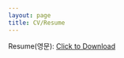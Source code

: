 ```yaml
---
layout: page
title: CV/Resume
---
```


Resume(영문): <a href="https://github.com/dangalee/dangalee.github.io/raw/main/files/Resume_Jungmin_2023.docx.pdf" download>Click to Download</a>
